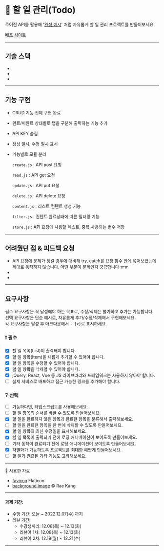 # 📌 할 일 관리(Todo)

주어진 API를 활용해 '[완성 예시](https://beautiful-daifuku-b9462c.netlify.app/)' 처럼 자유롭게 할 일 관리 프로젝트를 만들어보세요.

[배포 사이트]()

---

## 기술 스택

- 
- 
- 

---

## 기능 구현

- CRUD 기능 전체 구현 완료
- 완료/미완료 상태별로 탭을 구분해 출력하는 기능 추가
- API KEY 숨김
- 생성 일시, 수정 일시 표시
- 기능별로 모듈 분리

  `create.js` : API post 요청

  `read.js` : API get 요청

  `update.js` : API put 요청

  `delete.js` : API delete 요청

  `content.js` : 리스트 컨텐트 생성 기능

  `filter.js` : 컨텐트 완료상태에 따른 필터링 기능

  `store.js` : API 요청에 사용할 텍스트, 중복 사용되는 변수 저장

---

## 어려웠던 점 & 피드백 요청

- API 요청에 문제가 생길 경우에 대비해 try, catch를 요청 함수 안에 넣어보았는데 제대로 동작하지 않습니다. 어떤 부분이 문제인지 궁금합니다 ㅠㅠ
- 
- 

---

## 요구사항

필수 요구사항은 꼭 달성해야 하는 목표로, 수정/삭제는 불가하고 추가는 가능합니다.    
선택 요구사항은 단순 예시로, 자유롭게 추가/수정/삭제해서 구현해보세요.  
각 요구사항은 달성 후 마크다운에서 `- [x]`로 표시하세요.

### :exclamation: 필수

- [x] 할 일 목록(List)이 출력돼야 합니다.
- [x] 할 일 항목(Item)을 새롭게 추가할 수 있어야 합니다.
- [x] 할 일 항목을 수정할 수 있어야 합니다.
- [x] 할 일 항목을 삭제할 수 있어야 합니다.
- [x] jQuery, React, Vue 등 JS 라이브러리와 프레임워크는 사용하지 않아야 합니다.
- [ ] 실제 서비스로 배포하고 접근 가능한 링크를 추가해야 합니다.

### :grey_question: 선택

- [ ] 가능하다면, 타입스크립트를 사용해보세요.
- [ ] 할 일 항목의 순서를 바꿀 수 있도록 만들어보세요.
- [x] 할 일을 완료하지 않은 항목과 완료한 항목을 분류해서 출력해보세요.
- [ ] 할 일을 완료한 항목을 한 번에 삭제할 수 있도록 만들어보세요.
- [x] 할 일 항목의 최신 수정일을 표시해보세요.
- [x] 할 일 목록이 출력되기 전에 로딩 애니메이션이 보이도록 만들어보세요.
- [ ] 기타 동작이 완료되기 전에 로딩 애니메이션이 보이도록 만들어보세요.
- [x] 차별화가 가능하도록 프로젝트를 최대한 예쁘게 만들어보세요.
- [ ] 할 일과 관련된 기타 기능도 고려해보세요.

---

🥦 사용한 자료

- [favicon](https://www.flaticon.com/free-icons/tree) Flaticon
- [background image]() © Rae Kang


---

#### 과제 기간:

- 수행 기간: 오늘 ~ 2022.12.07(수) 까지
- 리뷰 기간: 
  - 수강생끼리: 12.08(목) ~ 12.13(화)
  - 리뷰어 1차: 12.08(목) ~ 12.13(화)
  - 리뷰어 2차: 12.19(월) ~ 12.21(수)
  
---